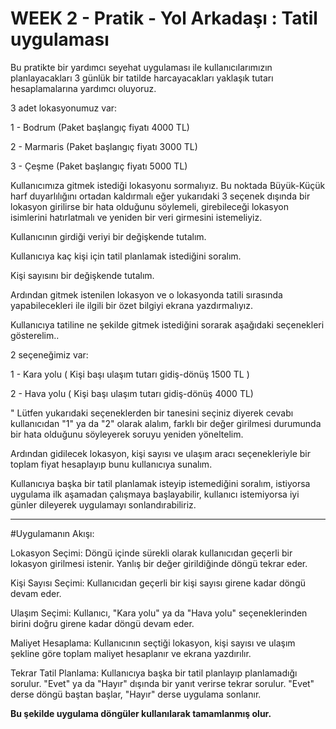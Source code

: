 ﻿# WEEK 2 - Pratik - Yol Arkadaşı : Tatil uygulaması
Bu pratikte bir yardımcı seyehat uygulaması ile kullanıcılarımızın planlayacakları 3 günlük bir tatilde harcayacakları yaklaşık tutarı hesaplamalarına yardımcı oluyoruz.

3 adet lokasyonumuz var:

1 - Bodrum (Paket başlangıç fiyatı 4000 TL)

2 - Marmaris (Paket başlangıç fiyatı 3000 TL)

3 - Çeşme (Paket başlangıç fiyatı 5000 TL)

Kullanıcımıza gitmek istediği lokasyonu sormalıyız. Bu noktada Büyük-Küçük harf duyarlılığını ortadan kaldırmalı eğer yukarıdaki 3 seçenek dışında bir lokasyon girilirse bir hata olduğunu söylemeli, girebileceği lokasyon isimlerini hatırlatmalı ve yeniden bir veri girmesini istemeliyiz.

Kullanıcının girdiği veriyi bir değişkende tutalım.

Kullanıcıya kaç kişi için tatil planlamak istediğini soralım.

Kişi sayısını bir değişkende tutalım.

Ardından gitmek istenilen lokasyon ve o lokasyonda tatili sırasında yapabilecekleri ile ilgili bir özet bilgiyi ekrana yazdırmalıyız.

Kullanıcıya tatiline ne şekilde gitmek istediğini sorarak aşağıdaki seçenekleri gösterelim..

2 seçeneğimiz var:

1 - Kara yolu ( Kişi başı ulaşım tutarı gidiş-dönüş 1500 TL )

2 - Hava yolu ( Kişi başı ulaşım tutarı gidiş-dönüş 4000 TL)

" Lütfen yukarıdaki seçeneklerden bir tanesini seçiniz diyerek cevabı kullanıcıdan "1" ya da "2" olarak alalım, farklı bir değer girilmesi durumunda bir hata olduğunu söyleyerek soruyu yeniden yöneltelim.

Ardından gidilecek lokasyon, kişi sayısı ve ulaşım aracı seçenekleriyle bir toplam fiyat hesaplayıp bunu kullanıcıya sunalım.

Kullanıcıya başka bir tatil planlamak isteyip istemediğini soralım, istiyorsa uygulama ilk aşamadan çalışmaya başlayabilir, kullanıcı istemiyorsa iyi günler dileyerek uygulamayı sonlandırabiliriz.  
 
 ---
 #Uygulamanın Akışı: 

Lokasyon Seçimi:
Döngü içinde sürekli olarak kullanıcıdan geçerli bir lokasyon girilmesi istenir. Yanlış bir değer girildiğinde döngü tekrar eder. 

Kişi Sayısı Seçimi:
Kullanıcıdan geçerli bir kişi sayısı girene kadar döngü devam eder. 

Ulaşım Seçimi:
Kullanıcı, "Kara yolu" ya da "Hava yolu" seçeneklerinden birini doğru girene kadar döngü devam eder. 

Maliyet Hesaplama:
Kullanıcının seçtiği lokasyon, kişi sayısı ve ulaşım şekline göre toplam maliyet hesaplanır ve ekrana yazdırılır. 

Tekrar Tatil Planlama:
Kullanıcıya başka bir tatil planlayıp planlamadığı sorulur. "Evet" ya da "Hayır" dışında bir yanıt verirse tekrar sorulur. "Evet" derse döngü baştan başlar, "Hayır" derse uygulama sonlanır. 

**Bu şekilde uygulama döngüler kullanılarak tamamlanmış olur.**